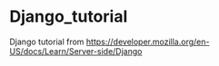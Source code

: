 # Django_tutorial
Django tutorial from https://developer.mozilla.org/en-US/docs/Learn/Server-side/Django
